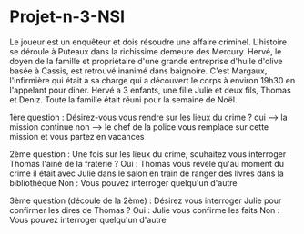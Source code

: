 # Projet-n-3-NSI


Le joueur est un enquêteur et dois résoudre une affaire criminel. L'histoire se déroule à Puteaux dans la richissime demeure des Mercury. Hervé, le doyen de la famille et propriétaire d'une grande entreprise d'huile d'olive basée à Cassis, est retrouvé inanimé dans baignoire. C'est Margaux, l'infirmière qui était à sa charge qui a découvert le corps à environ 19h30 en l'appelant pour diner. Hervé a 3 enfants, une fille Julie et deux fils, Thomas et Deniz. Toute la famille était réuni pour la semaine de Noël. 

1ère question : Désirez-vous vous rendre sur les lieux du crime ? 
oui --> la mission continue 
non --> le chef de la police vous remplace sur cette mission et vous partez en vacances 

2ème question : Une fois sur les lieux du crime, souhaitez vous interroger Thomas l'ainé de la fraterie ? 
Oui : Thomas vous révèle qu'au moment du crime il était avec Julie dans le salon en train de ranger des livres dans la bibliothèque
Non : Vous pouvez interroger quelqu'un d'autre 

3ème question (découle de la 2ème) : Désirez vous interroger Julie pour confirmer les dires de Thomas ?
Oui : Julie vous confirme les faits 
Non : Vous pouvez interroger quelqu'un d'autre 


